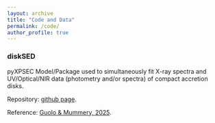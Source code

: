 ```yaml
---
layout: archive
title: "Code and Data"
permalink: /code/
author_profile: true
---
```


<h3>diskSED</h3>  
pyXPSEC Model/Package used to simultaneously fit X-ray spectra and UV/Optical/NIR data (photometry and/or spectra) of compact accretion disks. 

Repository: [github page](https://github.com/muryelgp/diskSED).

Reference: [Guolo & Mummery, 2025](https://arxiv.org/abs/2408.17296).
